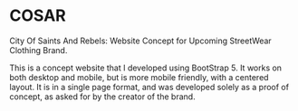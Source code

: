 # COSAR
City Of Saints And Rebels: Website Concept for Upcoming StreetWear Clothing Brand.

This is a concept website that I developed using BootStrap 5. It works on both desktop and mobile, but is more mobile friendly, with a centered layout. 
It is in a single page format, and was developed solely as a proof of concept, as asked for by the creator of the brand. 
